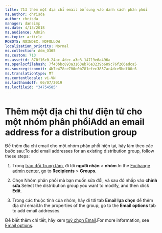 ```yaml
---
title: 713 thêm một địa chỉ email bổ sung vào danh sách phân phối
ms.author: chrisda
author: chrisda
manager: dansimp
ms.date: 4/13/2018
ms.audience: Admin
ms.topic: article
ROBOTS: NOINDEX, NOFOLLOW
localization_priority: Normal
ms.collection: Adm_O365
ms.custom: 713
ms.assetid: 870f16c0-24ac-4dec-a3e3-14719e6a496a
ms.openlocfilehash: 7f43bbc893a3163eb76a3239b689c76f266adca5
ms.sourcegitcommit: 4b7e478ce700c0b781efec3857ac4dce5bdf00c6
ms.translationtype: MT
ms.contentlocale: vi-VN
ms.lasthandoff: 06/07/2019
ms.locfileid: "34754585"
---
```

# <a name="add-an-email-address-for-a-distribution-group"></a><span data-ttu-id="4f13d-102">Thêm một địa chỉ thư điện tử cho một nhóm phân phối</span><span class="sxs-lookup"><span data-stu-id="4f13d-102">Add an email address for a distribution group</span></span>

<span data-ttu-id="4f13d-103">Để thêm địa chỉ email cho một nhóm phân phối hiện tại, hãy làm theo các bước sau:</span><span class="sxs-lookup"><span data-stu-id="4f13d-103">To add email addresses for an existing distribution group, follow these steps:</span></span>

1. <span data-ttu-id="4f13d-104">Trong [trao đổi Trung tâm](https://outlook.office365.com/ecp/), đi tới **người nhận** \> **nhóm**.</span><span class="sxs-lookup"><span data-stu-id="4f13d-104">In the [Exchange admin center](https://outlook.office365.com/ecp/), go to **Recipients** \> **Groups**.</span></span>

2. <span data-ttu-id="4f13d-105">Chọn Nhóm phân phối mà bạn muốn sửa đổi, và sau đó nhấp vào **chỉnh sửa**.</span><span class="sxs-lookup"><span data-stu-id="4f13d-105">Select the distribution group you want to modify, and then click **Edit**.</span></span>

3. <span data-ttu-id="4f13d-106">Trong các thuộc tính của nhóm, hãy đi tới tab **Email lựa chọn** để thêm địa chỉ email.</span><span class="sxs-lookup"><span data-stu-id="4f13d-106">In the properties of the group, go to the **Email options** tab to add email addresses.</span></span> 

<span data-ttu-id="4f13d-107">Để biết thêm chi tiết, hãy xem [tuỳ chọn Email](https://technet.microsoft.com/library/bb124513.aspx#emailoptions).</span><span class="sxs-lookup"><span data-stu-id="4f13d-107">For more information, see [Email options](https://technet.microsoft.com/library/bb124513.aspx#emailoptions).</span></span>
